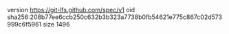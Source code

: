 version https://git-lfs.github.com/spec/v1
oid sha256:208b77ee6ccb250c632b3b323a7738b0fb54621e775c867c02d573999c6f5961
size 1496
